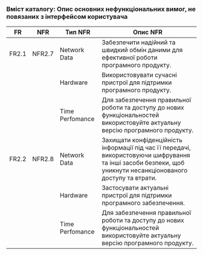 ### Вміст каталогу: Опис основних нефункціональних вимог, не повязаних з інтерфейсом користувача

FR | NFR | Тип NFR | Опис NFR
--- | --- | --- | --- 
FR2.1 | NFR2.7 | Network Data | Забезпечити надійний та швидкий обмін даними для ефективної роботи програмного продукту.
|  |  | Hardware | Використовувати сучасні пристрої для підтримки програмного продукту.
|  |  | Time Perfomance | Для забезпечення правильної роботи та доступу до нових функціональностей використовуйте актуальну версію програмного продукту.
FR2.2 | NFR2.8 | Network Data | Захищати конфіденційність інформації під час її передачі, використовуючи шифрування та інші засоби безпеки, щоб уникнути несанкціонованого доступу та втрати.
|  |  | Hardware | Застосувати актуальні пристрої для підтримки програмного забезпечення.
|  |  | Time Perfomance | Для забезпечення правильної роботи та доступу до нових функціональностей використовуйте актуальну версію програмного продукту.
